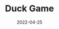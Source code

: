 ---
title: Duck Game
date: 2022-04-25
Author: BluJay04
base: Base
images: [
    "https://media.discordapp.net/attachments/985234155568762950/985234611133091901/unknown.png",
    "https://media.discordapp.net/attachments/985234155568762950/985546113538998272/unknown.png"
]
dlink: "https://github.com/JumpKingPlus/JumpKingPlus.github.io/raw/www/reskins/clothing/Duck%20Game.zip"
---